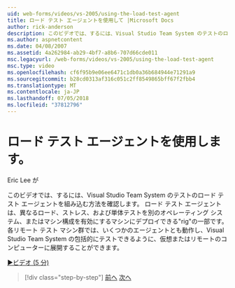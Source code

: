 ```yaml
---
uid: web-forms/videos/vs-2005/using-the-load-test-agent
title: ロード テスト エージェントを使用して |Microsoft Docs
author: rick-anderson
description: このビデオでは、するには、Visual Studio Team System のテストのロード テスト エージェントを組み込む方法を確認します。 ロード テスト エージェントの一部である、'.
ms.author: aspnetcontent
ms.date: 04/08/2007
ms.assetid: 4a262984-ab29-4bf7-a8b6-707d66cde011
msc.legacyurl: /web-forms/videos/vs-2005/using-the-load-test-agent
msc.type: video
ms.openlocfilehash: cf6f95b9e06ee6471c1db0a36b684944e71291a9
ms.sourcegitcommit: b28cd0313af316c051c2ff8549865bff67f2fbb4
ms.translationtype: MT
ms.contentlocale: ja-JP
ms.lasthandoff: 07/05/2018
ms.locfileid: "37812796"
---
```

<a name="using-the-load-test-agent"></a>ロード テスト エージェントを使用します。
====================
Eric Lee が

このビデオでは、するには、Visual Studio Team System のテストのロード テスト エージェントを組み込む方法を確認します。 ロード テスト エージェントは、異なるロード、ストレス、および単体テストを別のオペレーティング システム、またはマシン構成を有効にするマシンにデプロイできる"rig"の一部です。 各リモート テスト マシン群では、いくつかのエージェントとも動作し、Visual Studio Team System の包括的にテストできるように、仮想またはリモートのコンピューターに展開することができます。

[&#9654;ビデオ (5 分)](https://channel9.msdn.com/Blogs/ASP-NET-Site-Videos/using-the-load-test-agent)

> [!div class="step-by-step"]
> [前へ](the-effects-of-caching.md)
> [次へ](the-effects-of-viewstate.md)
